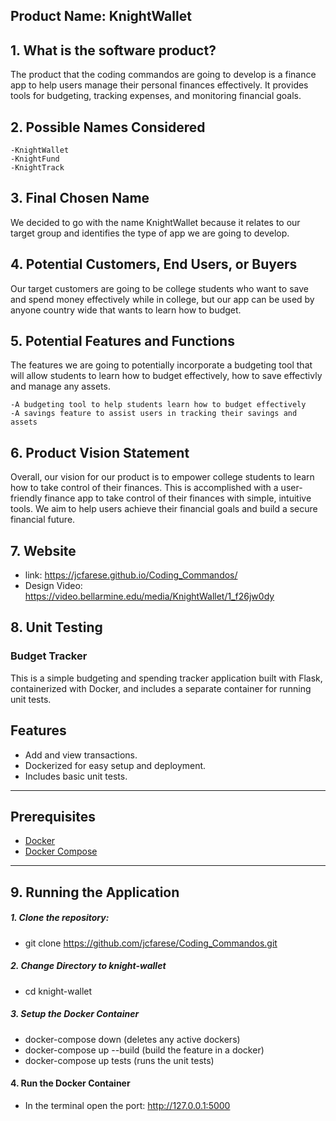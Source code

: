 ## Product Name: KnightWallet

## 1. What is the software product?
The product that the coding commandos are going to develop is a finance app to help users manage their personal finances effectively. It provides tools for budgeting, tracking expenses, and monitoring financial goals.

## 2. Possible Names Considered
```
-KnightWallet 
-KnightFund
-KnightTrack
```

## 3. Final Chosen Name
We decided to go with the name KnightWallet because it relates to our target group and identifies the type of app we are going to develop.

## 4. Potential Customers, End Users, or Buyers
Our target customers are going to be college students who want to save and spend money effectively while in college, but our app can be used by anyone country wide that wants to learn how to budget.

## 5. Potential Features and Functions
The features we are going to potentially incorporate a budgeting tool that will allow students to learn how to budget effectively, how to save effectivly and manage any assets.
```
-A budgeting tool to help students learn how to budget effectively
-A savings feature to assist users in tracking their savings and assets
```

## 6. Product Vision Statement
Overall, our vision for our product is to empower college students to learn how to take control of their finances.  This is accomplished with a user-friendly finance app to take control of their finances with simple, intuitive tools.  We aim to help users achieve their financial goals and build a secure financial future.

## 7. Website
- link: https://jcfarese.github.io/Coding_Commandos/
- Design Video: https://video.bellarmine.edu/media/KnightWallet/1_f26jw0dy

  
## 8. Unit Testing
### Budget Tracker

This is a simple budgeting and spending tracker application built with Flask, containerized with Docker, and includes a separate container for running unit tests.

## Features
- Add and view transactions.
- Dockerized for easy setup and deployment.
- Includes basic unit tests.

---

## Prerequisites
- [Docker](https://www.docker.com/)
- [Docker Compose](https://docs.docker.com/compose/)

---

## 9. Running the Application
##### 1. Clone the repository:
   - git clone https://github.com/jcfarese/Coding_Commandos.git
     
##### 2. Change Directory to knight-wallet
   - cd knight-wallet

##### 3. Setup the Docker Container
   - docker-compose down (deletes any active dockers)
   - docker-compose up --build (build the feature in a docker)
   - docker-compose up tests (runs the unit tests)

#### 4. Run the Docker Container
   - In the terminal open the port: http://127.0.0.1:5000

